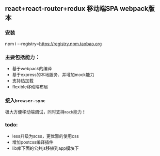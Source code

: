 ## react+react-router+redux 移动端SPA webpack版本

### 安装

npm i --registry=https://registry.npm.taobao.org

### 主要包括能力：

- 基于webpack的编译
- 基于express的本地服务，并增加mock能力
- 支持热加载
- flexible移动端布局

### 接入`browser-sync` 

极大方便移动端调试，同时支持`mock`能力！

### todo:

- less升级为scss，更优雅的使用css
- 增加postcss编译插件
- lib库下面的公共js移植到app模块下
